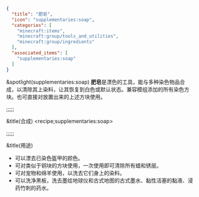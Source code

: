 ```json
{
  "title": "肥皂",
  "icon": "supplementaries:soap",
  "categories": [
    "minecraft:items",
    "minecraft:group/tools_and_utilities",
    "minecraft:group/ingredients"
  ],
  "associated_items": [
    "supplementaries:soap"
  ]
}
```

&spotlight(supplementaries:soap)
**肥皂**是漂色的工具，能与多种染色物品合成，以清除其上染料，让其恢复到白色或默认状态。兼容模组添加的所有染色方块。也可直接对放置出来的上述方块使用。

;;;;;

&title(合成)
<recipe;supplementaries:soap>

;;;;;

&title(用途)
- 可以漂去已染色盔甲的颜色。
- 可对类似于铜块的方块使用，一次使用即可清除所有蜡和锈层。
- 可对宠物和绵羊使用，以洗去它们身上的染料。
- 可以洗净黑板，洗去墨绘地球仪和古式地图的古式墨水、黏性活塞的黏液、浸药竹刺的药水。
